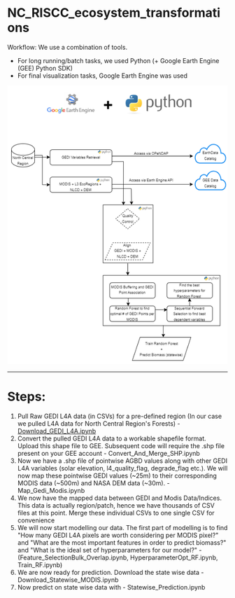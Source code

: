 # NC_RISCC_ecosystem_transformations

Workflow:
We use a combination of tools. 
- For long running/batch tasks, we used Python (+ Google Earth Engine (GEE) Python SDK)
- For final visualization tasks, Google Earth Engine was used

<div align="center">
    <img src="images/workflow.png" alt="Workflow Diagram">
</div>

----

<h1>Steps:</h1>

1. Pull Raw GEDI L4A data (in CSVs) for a pre-defined region (In our case we pulled L4A data for North Central Region's Forests) - [Download_GEDI_L4A.ipynb](URL)
2. Convert the pulled GEDI L4A data to a workable shapefile format. Upload this shape file to GEE. Subsequent code will require the .shp file present on your GEE account - Convert_And_Merge_SHP.ipynb
3. Now we have a .shp file of pointwise AGBD values along with other GEDI L4A variables (solar elevation, l4_quality_flag, degrade_flag etc.). We will now map these pointwise GEDI values (~25m) to their corresponding MODIS data (~500m) and NASA DEM data (~30m). - Map_Gedi_Modis.ipynb
4. We now have the mapped data between GEDI and Modis Data/Indices. This data is actually region/patch, hence we have thousands of CSV files at this point. Merge these individual CSVs to one single CSV for convenience 
5. We will now start modelling our data. The first part of modelling is to find "How many GEDI L4A pixels are worth considering per MODIS pixel?" and "What are the most important features in order to predict biomass?" and "What is the ideal set of hyperparameters for our model?" - (Feature_SelectionBulk_Overlap.ipynb, HyperparameterOpt_RF.ipynb, Train_RF.ipynb)
6. We are now ready for prediction. Download the state wise data - Download_Statewise_MODIS.ipynb
7. Now predict on state wise data with - Statewise_Prediction.ipynb